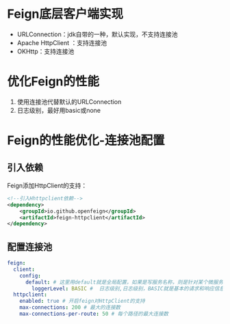 # Feign底层客户端实现

- URLConnection：jdk自带的一种，默认实现，不支持连接池
- Apache HttpClient ：支持连接池
- OKHttp：支持连接池

# 优化Feign的性能

1. 使用连接池代替默认的URLConnection
2. 日志级别，最好用basic或none

# Feign的性能优化-连接池配置

## 引入依赖

Feign添加HttpClient的支持：

```xml
<!--引入Hhttpclient依赖-->
<dependency>
    <groupId>io.github.openfeign</groupId>
    <artifactId>feign-httpclient</artifactId>
</dependency>
```

## 配置连接池

```yaml
feign:
  client:
    config:
      default: # 这里用default就是全局配置，如果是写服务名称，则是针对某个微服务的配置
        loggerLevel: BASIC #  日志级别,日志级别，BASIC就是基本的请求和响应信息
  httpclient:
    enabled: true # 开启feign对HttpClient的支持
    max-connections: 200 # 最大的连接数
    max-connections-per-route: 50 # 每个路径的最大连接数
```

